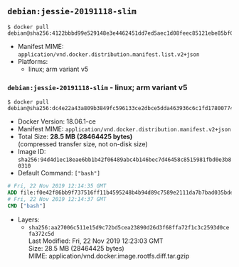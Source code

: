## `debian:jessie-20191118-slim`

```console
$ docker pull debian@sha256:4122bbbd99e529148e3e4462451dd7ed5aec1d08feec85121ebe85bf0221d5a5
```

-	Manifest MIME: `application/vnd.docker.distribution.manifest.list.v2+json`
-	Platforms:
	-	linux; arm variant v5

### `debian:jessie-20191118-slim` - linux; arm variant v5

```console
$ docker pull debian@sha256:dc4e22a43a809b3849fc596133ce2dbce5dda463936c6c1fd17800774306308d
```

-	Docker Version: 18.06.1-ce
-	Manifest MIME: `application/vnd.docker.distribution.manifest.v2+json`
-	Total Size: **28.5 MB (28464425 bytes)**  
	(compressed transfer size, not on-disk size)
-	Image ID: `sha256:94d4d1ec18eae6bb1b42f06489abc4b146bec7d46458c8515981fbd0e3b80310`
-	Default Command: `["bash"]`

```dockerfile
# Fri, 22 Nov 2019 12:14:35 GMT
ADD file:f0e42f86bb9f737516ff11b4595248b4b94d89c7589e2111da7b7bad035bdee6 in / 
# Fri, 22 Nov 2019 12:14:37 GMT
CMD ["bash"]
```

-	Layers:
	-	`sha256:aa27006c511e15d9c72bd5cea23890d26d3f68ffa72f1c3c2593d0cefa372c5d`  
		Last Modified: Fri, 22 Nov 2019 12:23:03 GMT  
		Size: 28.5 MB (28464425 bytes)  
		MIME: application/vnd.docker.image.rootfs.diff.tar.gzip
